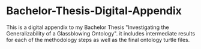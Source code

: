 # Bachelor-Thesis-Digital-Appendix
 This is a digital appendix to my Bachelor Thesis "Investigating the Generalizability of a Glassblowing Ontology". it includes intermediate results for each of the methodology steps as well as the final ontology turtle files.
